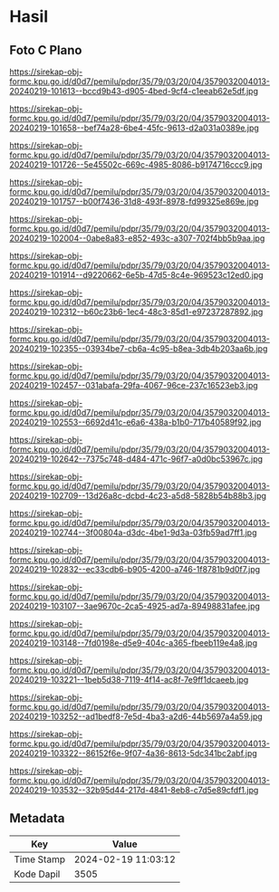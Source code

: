 # Hasil

## Foto C Plano

https://sirekap-obj-formc.kpu.go.id/d0d7/pemilu/pdpr/35/79/03/20/04/3579032004013-20240219-101613--bccd9b43-d905-4bed-9cf4-c1eeab62e5df.jpg

https://sirekap-obj-formc.kpu.go.id/d0d7/pemilu/pdpr/35/79/03/20/04/3579032004013-20240219-101658--bef74a28-6be4-45fc-9613-d2a031a0389e.jpg

https://sirekap-obj-formc.kpu.go.id/d0d7/pemilu/pdpr/35/79/03/20/04/3579032004013-20240219-101726--5e45502c-669c-4985-8086-b9174716ccc9.jpg

https://sirekap-obj-formc.kpu.go.id/d0d7/pemilu/pdpr/35/79/03/20/04/3579032004013-20240219-101757--b00f7436-31d8-493f-8978-fd99325e869e.jpg

https://sirekap-obj-formc.kpu.go.id/d0d7/pemilu/pdpr/35/79/03/20/04/3579032004013-20240219-102004--0abe8a83-e852-493c-a307-702f4bb5b9aa.jpg

https://sirekap-obj-formc.kpu.go.id/d0d7/pemilu/pdpr/35/79/03/20/04/3579032004013-20240219-101914--d9220662-6e5b-47d5-8c4e-969523c12ed0.jpg

https://sirekap-obj-formc.kpu.go.id/d0d7/pemilu/pdpr/35/79/03/20/04/3579032004013-20240219-102312--b60c23b6-1ec4-48c3-85d1-e97237287892.jpg

https://sirekap-obj-formc.kpu.go.id/d0d7/pemilu/pdpr/35/79/03/20/04/3579032004013-20240219-102355--03934be7-cb6a-4c95-b8ea-3db4b203aa6b.jpg

https://sirekap-obj-formc.kpu.go.id/d0d7/pemilu/pdpr/35/79/03/20/04/3579032004013-20240219-102457--031abafa-29fa-4067-96ce-237c16523eb3.jpg

https://sirekap-obj-formc.kpu.go.id/d0d7/pemilu/pdpr/35/79/03/20/04/3579032004013-20240219-102553--6692d41c-e6a6-438a-b1b0-717b40589f92.jpg

https://sirekap-obj-formc.kpu.go.id/d0d7/pemilu/pdpr/35/79/03/20/04/3579032004013-20240219-102642--7375c748-d484-471c-96f7-a0d0bc53967c.jpg

https://sirekap-obj-formc.kpu.go.id/d0d7/pemilu/pdpr/35/79/03/20/04/3579032004013-20240219-102709--13d26a8c-dcbd-4c23-a5d8-5828b54b88b3.jpg

https://sirekap-obj-formc.kpu.go.id/d0d7/pemilu/pdpr/35/79/03/20/04/3579032004013-20240219-102744--3f00804a-d3dc-4be1-9d3a-03fb59ad7ff1.jpg

https://sirekap-obj-formc.kpu.go.id/d0d7/pemilu/pdpr/35/79/03/20/04/3579032004013-20240219-102832--ec33cdb6-b905-4200-a746-1f8781b9d0f7.jpg

https://sirekap-obj-formc.kpu.go.id/d0d7/pemilu/pdpr/35/79/03/20/04/3579032004013-20240219-103107--3ae9670c-2ca5-4925-ad7a-89498831afee.jpg

https://sirekap-obj-formc.kpu.go.id/d0d7/pemilu/pdpr/35/79/03/20/04/3579032004013-20240219-103148--7fd0198e-d5e9-404c-a365-fbeeb119e4a8.jpg

https://sirekap-obj-formc.kpu.go.id/d0d7/pemilu/pdpr/35/79/03/20/04/3579032004013-20240219-103221--1beb5d38-7119-4f14-ac8f-7e9ff1dcaeeb.jpg

https://sirekap-obj-formc.kpu.go.id/d0d7/pemilu/pdpr/35/79/03/20/04/3579032004013-20240219-103252--ad1bedf8-7e5d-4ba3-a2d6-44b5697a4a59.jpg

https://sirekap-obj-formc.kpu.go.id/d0d7/pemilu/pdpr/35/79/03/20/04/3579032004013-20240219-103322--86152f6e-9f07-4a36-8613-5dc341bc2abf.jpg

https://sirekap-obj-formc.kpu.go.id/d0d7/pemilu/pdpr/35/79/03/20/04/3579032004013-20240219-103532--32b95d44-217d-4841-8eb8-c7d5e89cfdf1.jpg


## Metadata

| Key        | Value               |
| ---------- | ------------------- |
| Time Stamp | 2024-02-19 11:03:12 |
| Kode Dapil | 3505                |



